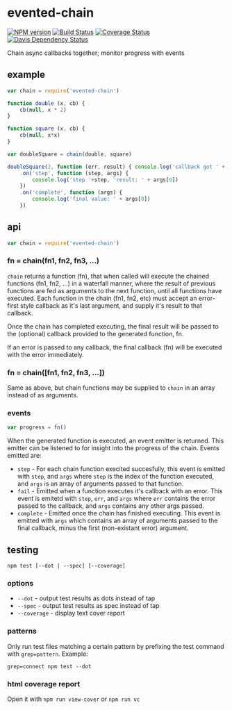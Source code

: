 # evented-chain

[![NPM version](https://badge.fury.io/js/evented-chain.png)](http://badge.fury.io/js/evented-chain)
[![Build Status](https://travis-ci.org/jasonpincin/evented-chain.svg?branch=master)](https://travis-ci.org/jasonpincin/evented-chain)
[![Coverage Status](https://coveralls.io/repos/jasonpincin/evented-chain/badge.png?branch=master)](https://coveralls.io/r/jasonpincin/evented-chain?branch=master)
[![Davis Dependency Status](https://david-dm.org/jasonpincin/evented-chain.png)](https://david-dm.org/jasonpincin/evented-chain)

Chain async callbacks together; monitor progress with events

## example

```javascript
var chain = require('evented-chain')

function double (x, cb) {
    cb(null, x * 2)
}

function square (x, cb) {
    cb(null, x*x)
}

var doubleSquare = chain(double, square)

doubleSquare(2, function (err, result) { console.log('callback got ' + result) })
    .on('step', function (step, args) {
        console.log('step '+step, 'result: ' + args[0])
    })
    .on('complete', function (args) {
        console.log('final value: ' + args[0])
    })
```

## api

```javascript
var chain = require('evented-chain')
```

### fn = chain(fn1, fn2, fn3, ...)

`chain` returns a function (fn), that when called will execute the chained functions (fn1, fn2, ...) in a waterfall 
manner, where the result of previous functions are fed as arguments to the next function, until all functions have 
executed. Each function in the chain (fn1, fn2, etc) must accept an error-first style callback as it's last argument, and 
supply it's result to that callback. 

Once the chain has completed executing, the final result will be passed to the (optional) callback provided to the 
generated function, fn. 

If an error is passed to any callback, the final callback (fn) will be executed with the error immediately.

### fn = chain([fn1, fn2, fn3, ...])

Same as above, but chain functions may be supplied to `chain` in an array instead of as arguments.

### events

```javascript
var progress = fn()
```

When the generated function is executed, an event emitter is returned. This emitter can be listened to for insight into 
the progress of the chain. Events emitted are:

* `step` - For each chain function execited succesfully, this event is emitted with `step`, and `args` where `step` is the 
index of the function executed, and `args` is an array of arguments passed to that function.
* `fail` - Emitted when a function executes it's callback with an error. This event is emitetd with `step`, `err`, and `args` 
where `err` contains the error passed to the callback, and `args` contains any other args passed.
* `complete` - Emitted once the chain has finished executing. This event is emitted with `args` which contains an array 
of arguments passed to the final callback, minus the first (non-existant error) argument.

## testing

`npm test [--dot | --spec] [--coverage]`

### options

* `--dot` - output test results as dots instead of tap
* `--spec` - output test results as spec instead of tap
* `--coverage` - display text cover report
  

### patterns

Only run test files matching a certain pattern by prefixing the 
test command with `grep=pattern`. Example:

```
grep=connect npm test --dot
```

### html coverage report

Open it with `npm run view-cover` or `npm run vc`
